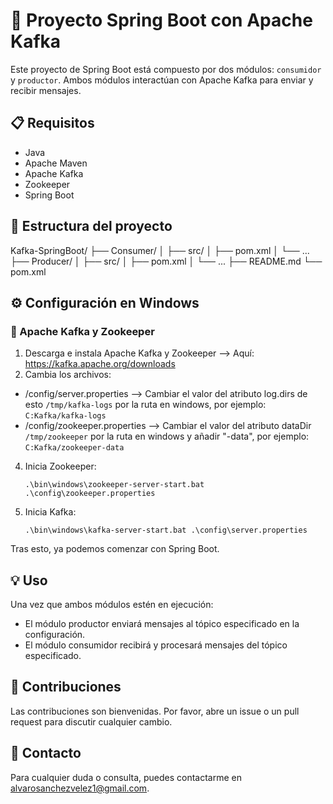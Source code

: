 # 🚀 Proyecto Spring Boot con Apache Kafka

Este proyecto de Spring Boot está compuesto por dos módulos: `consumidor` y `productor`. Ambos módulos interactúan con Apache Kafka para enviar y recibir mensajes.

## 📋 Requisitos

- Java
- Apache Maven 
- Apache Kafka 
- Zookeeper 
- Spring Boot

## 📂 Estructura del proyecto

Kafka-SpringBoot/
├── Consumer/
│ ├── src/
│ ├── pom.xml
│ └── ...
├── Producer/
│ ├── src/
│ ├── pom.xml
│ └── ...
├── README.md
└── pom.xml


## ⚙️ Configuración en Windows

### 🐘 Apache Kafka y Zookeeper

1. Descarga e instala Apache Kafka y Zookeeper --> Aquí: https://kafka.apache.org/downloads
2. Cambia los archivos:
  - /config/server.properties --> Cambiar el valor del atributo log.dirs de esto ```/tmp/kafka-logs``` por la ruta en windows, por ejemplo: ```C:Kafka/kafka-logs```
  - /config/zookeeper.properties --> Cambiar el valor del atributo dataDir ```/tmp/zookeeper``` por la ruta en windows y añadir "-data", por ejemplo: ```C:Kafka/zookeeper-data```
4. Inicia Zookeeper:
    ```
    .\bin\windows\zookeeper-server-start.bat .\config\zookeeper.properties
    ```
5. Inicia Kafka:
    ```
    .\bin\windows\kafka-server-start.bat .\config\server.properties
    ```
Tras esto, ya podemos comenzar con Spring Boot.

## 💡 Uso

Una vez que ambos módulos estén en ejecución:

- El módulo productor enviará mensajes al tópico especificado en la configuración.
- El módulo consumidor recibirá y procesará mensajes del tópico especificado.

## 🤝 Contribuciones

Las contribuciones son bienvenidas. Por favor, abre un issue o un pull request para discutir cualquier cambio.

## 📧 Contacto

Para cualquier duda o consulta, puedes contactarme en [alvarosanchezvelez1@gmail.com](mailto:alvarosanchezvelez1@gmail.com).
